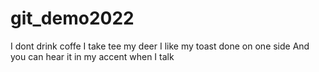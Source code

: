 # git_demo2022
I dont drink coffe
I take tee my deer
I like my toast done on one side
And you can hear it in my accent when I talk
